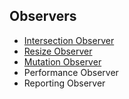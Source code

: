 ## Observers
* [Intersection Observer](https://github.com/ridvandmrc/Self-Learning/tree/main/web-API/observers/intersection_observer)
* [Resize Observer](https://github.com/ridvandmrc/Self-Learning/tree/main/web-API/observers/resize_observer)
* [Mutation Observer](https://github.com/ridvandmrc/Self-Learning/tree/main/web-API/observers/mutation_observer)
* Performance Observer
* Reporting Observer

